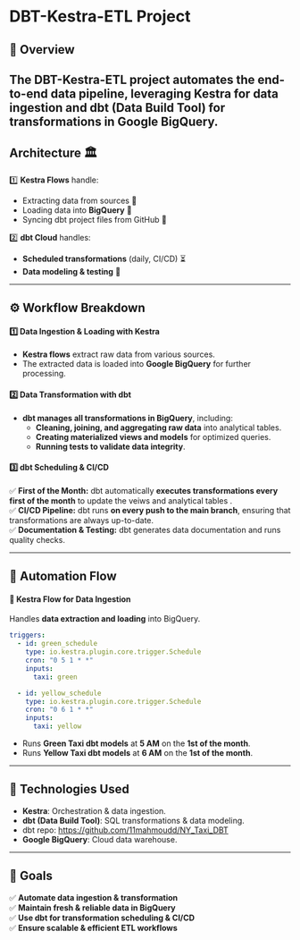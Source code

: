 # DBT-Kestra-ETL Project

## **📌 Overview**  
The **DBT-Kestra-ETL** project automates the **end-to-end data pipeline**, leveraging **Kestra** for data ingestion and **dbt** (Data Build Tool) for transformations in **Google BigQuery**.  
---
## **Architecture** 🏛️  
1️⃣ **Kestra Flows** handle:  
   - Extracting data from sources 📂  
   - Loading data into **BigQuery** 🎯  
   - Syncing dbt project files from GitHub 🔄  

2️⃣ **dbt Cloud** handles:  
   - **Scheduled transformations** (daily, CI/CD) ⏳  
   - **Data modeling & testing** 🧪  

---

## **⚙️ Workflow Breakdown**  

#### **1️⃣ Data Ingestion & Loading with Kestra**
- **Kestra flows** extract raw data from various sources.  
- The extracted data is loaded into **Google BigQuery** for further processing.  

#### **2️⃣ Data Transformation with dbt**
- **dbt manages all transformations in BigQuery**, including:  
  - **Cleaning, joining, and aggregating raw data** into analytical tables.  
  - **Creating materialized views and models** for optimized queries.  
  - **Running tests to validate data integrity**.  

#### **3️⃣ dbt Scheduling & CI/CD**
✅ **First of the Month:** dbt automatically **executes transformations every first of the month** to update the veiws and analytical tables .  
✅ **CI/CD Pipeline:** dbt runs **on every push to the main branch**, ensuring that transformations are always up-to-date.  
✅ **Documentation & Testing:** dbt generates data documentation and runs quality checks.  

---

## **🔄 Automation Flow**  

#### **📌 Kestra Flow for Data Ingestion**
Handles **data extraction and loading** into BigQuery.    
```yaml
triggers:
  - id: green_schedule
    type: io.kestra.plugin.core.trigger.Schedule
    cron: "0 5 1 * *"
    inputs:
      taxi: green

  - id: yellow_schedule
    type: io.kestra.plugin.core.trigger.Schedule
    cron: "0 6 1 * *"
    inputs:
      taxi: yellow
```
- Runs **Green Taxi dbt models** at **5 AM** on the **1st of the month**.  
- Runs **Yellow Taxi dbt models** at **6 AM** on the **1st of the month**.

---

## **🚀 Technologies Used**
- **Kestra**: Orchestration & data ingestion.  
- **dbt (Data Build Tool)**: SQL transformations & data modeling.
- dbt repo: https://github.com/11mahmoudd/NY_Taxi_DBT  
- **Google BigQuery**: Cloud data warehouse.  

---

## **🎯 Goals**
✅ **Automate data ingestion & transformation**  
✅ **Maintain fresh & reliable data in BigQuery**  
✅ **Use dbt for transformation scheduling & CI/CD**  
✅ **Ensure scalable & efficient ETL workflows**  
